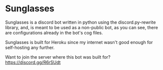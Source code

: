 # Sunglasses
Sunglasses is a discord bot written in python using the discord.py-rewrite library, and, is meant to be used as a non-public bot, as you can see, there are configurations already in the bot's cog files.

Sunglasses is built for Heroku since my internet wasn't good enough for self-hosting any further.

Want to join the server where this bot was built for? https://discord.gg/R6rSUdt
